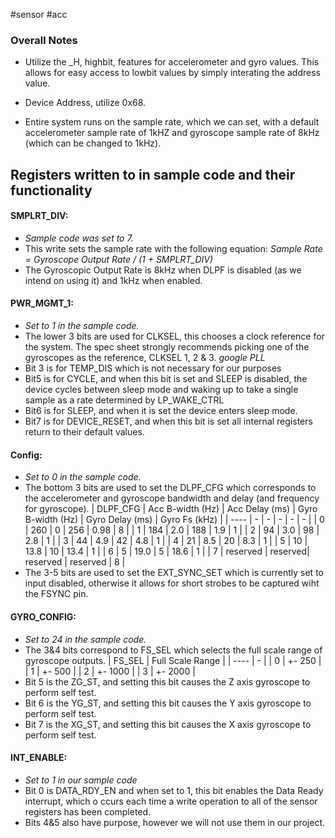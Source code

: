 #sensor #acc

### Overall Notes 

- Utilize the \_H, highbit, features for accelerometer and gyro values. This allows for easy access to lowbit values by simply interating the address value. 

- Device Address, utilize 0x68. 

- Entire system runs on the sample rate, which we can set, with a default accelerometer sample rate of 1kHZ and gyroscope sample rate of 8kHz (which can be changed to 1kHz).

## Registers written to in sample code and their functionality

#### SMPLRT_DIV:

- *Sample code was set to 7.* 
- This write sets the sample rate with the following equation: 
*Sample Rate = Gyroscope Output Rate / (1 + SMPLRT_DIV)*
- The Gyroscopic Output Rate is 8kHz when DLPF is disabled (as we intend on using it) and 1kHz when enabled.

#### PWR_MGMT_1:

- *Set to 1 in the sample code.*
- The lower 3 bits are used for CLKSEL, this chooses a clock reference for the system. The spec sheet strongly recommends picking one of the gyroscopes as the reference, CLKSEL 1, 2 & 3.
*google PLL*
- Bit 3 is for TEMP_DIS which is not necessary for our purposes
- Bit5 is for CYCLE, and when this bit is set and SLEEP is disabled, the device cycles between sleep mode and waking up to take a single sample as a rate determined by LP_WAKE_CTRL
- Bit6 is for SLEEP, and when it is set the device enters sleep mode.
- Bit7 is for DEVICE_RESET, and when this bit is set all internal registers return to their default values.

#### Config:
 
- *Set to 0 in the sample code.* 
- The bottom 3 bits are used to set the DLPF_CFG which corresponds to the accelerometer and gyroscope bandwidth and delay (and frequency for gyroscope).
| DLPF_CFG | Acc B-width (Hz) | Acc Delay (ms) | Gyro B-width (Hz) | Gyro Delay (ms) | Gyro Fs (kHz) |
| ---- | - | - | - | - | - |
| 0 | 260 | 0 | 256 | 0.98 | 8 |
| 1 | 184 | 2.0 | 188 | 1.9 | 1 |
| 2 | 94 | 3.0 | 98 | 2.8 | 1 |
| 3 | 44 | 4.9 | 42 | 4.8 | 1 |
| 4 | 21 | 8.5 | 20 | 8.3 | 1 |
| 5 | 10 | 13.8 | 10 | 13.4 | 1 |
| 6 | 5 | 19.0 | 5 | 18.6 | 1 |
| 7 | reserved | reserved| reserved | reserved | 8 |
- The 3-5 bits are used to set the EXT_SYNC_SET which is currently set to input disabled, otherwise it allows for short strobes to be captured wiht the FSYNC pin.

#### GYRO_CONFIG:

- *Set to 24 in the sample code.*
- The 3&4 bits correspond to FS_SEL which selects the full scale range of gyroscope outputs.
| FS_SEL | Full Scale Range |
| ---- | - | 
| 0 | +- 250 | 
| 1 | +- 500 | 
| 2 | +- 1000 | 
| 3 | +- 2000 | 
- Bit 5 is the ZG_ST, and setting this bit causes the Z axis gyroscope to perform self test.
- Bit 6 is the YG_ST, and setting this bit causes the Y axis gyroscope to perform self test.
- Bit 7 is the XG_ST, and setting this bit causes the X axis gyroscope to perform self test.

#### INT_ENABLE: 

- *Set to 1 in our sample code*
- Bit 0 is DATA_RDY_EN and when set to 1, this bit enables the Data Ready interrupt, which o ccurs each time a write operation to all of the sensor registers has been completed.
- Bits 4&5 also have purpose, however we will not use them in our project.